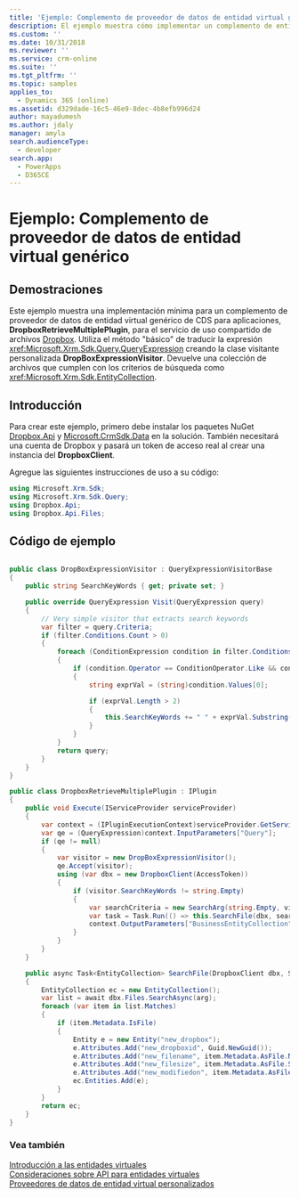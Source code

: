 ```yaml
---
title: 'Ejemplo: Complemento de proveedor de datos de entidad virtual genérico (Common Data Service para aplicaciones | MicrosoftDocs)'
description: El ejemplo muestra cómo implementar un complemento de entidad virtual personalizado genérico en Dynamics 365.
ms.custom: ''
ms.date: 10/31/2018
ms.reviewer: ''
ms.service: crm-online
ms.suite: ''
ms.tgt_pltfrm: ''
ms.topic: samples
applies_to:
  - Dynamics 365 (online)
ms.assetid: d329dade-16c5-46e9-8dec-4b8efb996d24
author: mayadumesh
ms.author: jdaly
manager: amyla
search.audienceType:
  - developer
search.app:
  - PowerApps
  - D365CE
---
```


# <a name="sample-generic-virtual-entity-data-provider-plug-in"></a>Ejemplo: Complemento de proveedor de datos de entidad virtual genérico

## <a name="demonstrates"></a>Demostraciones

Este ejemplo muestra una implementación mínima para un complemento de proveedor de datos de entidad virtual genérico de CDS para aplicaciones, **DropboxRetrieveMultiplePlugin**, para el servicio de uso compartido de archivos [Dropbox](https://www.dropbox.com/). Utiliza el método "básico" de traducir la expresión <xref:Microsoft.Xrm.Sdk.Query.QueryExpression> creando la clase visitante personalizada **DropBoxExpressionVisitor**. Devuelve una colección de archivos que cumplen con los criterios de búsqueda como <xref:Microsoft.Xrm.Sdk.EntityCollection>. 

## <a name="getting-started"></a>Introducción

Para crear este ejemplo, primero debe instalar los paquetes NuGet [Dropbox.Api](https://www.nuget.org/packages/Dropbox.Api/) y [Microsoft.CrmSdk.Data](https://www.nuget.org/packages/Microsoft.CrmSdk.Data/) en la solución.  También necesitará una cuenta de Dropbox y pasará un token de acceso real al crear una instancia del **DropboxClient**.

Agregue las siguientes instrucciones de uso a su código:

```csharp
using Microsoft.Xrm.Sdk;
using Microsoft.Xrm.Sdk.Query;
using Dropbox.Api;
using Dropbox.Api.Files;
```

## <a name="sample-code"></a>Código de ejemplo  

```csharp  

public class DropBoxExpressionVisitor : QueryExpressionVisitorBase
{
    public string SearchKeyWords { get; private set; }

    public override QueryExpression Visit(QueryExpression query)
    {
        // Very simple visitor that extracts search keywords
        var filter = query.Criteria;
        if (filter.Conditions.Count > 0)
        {
            foreach (ConditionExpression condition in filter.Conditions)
            {
                if (condition.Operator == ConditionOperator.Like && condition.Values.Count > 0)
                {
                    string exprVal = (string)condition.Values[0];

                    if (exprVal.Length > 2)
                    {
                        this.SearchKeyWords += " " + exprVal.Substring(1, exprVal.Length - 2);
                    }
                }
            }
            return query;
        }
    }
}

public class DropboxRetrieveMultiplePlugin : IPlugin
{
    public void Execute(IServiceProvider serviceProvider)
    {
        var context = (IPluginExecutionContext)serviceProvider.GetService(typeof(IPluginExecutionContext));
        var qe = (QueryExpression)context.InputParameters["Query"];
        if (qe != null)
        {
            var visitor = new DropBoxExpressionVisitor();
            qe.Accept(visitor);
            using (var dbx = new DropboxClient(AccessToken))
            {
                if (visitor.SearchKeyWords != string.Empty)
                {
                    var searchCriteria = new SearchArg(string.Empty, visitor.SearchKeyWords);
                    var task = Task.Run(() => this.SearchFile(dbx, searchCriteria));
                    context.OutputParameters["BusinessEntityCollection"] = task.Result;
                }
            }
        }
    }

    public async Task<EntityCollection> SearchFile(DropboxClient dbx, SearchArg arg)
    {
        EntityCollection ec = new EntityCollection();
        var list = await dbx.Files.SearchAsync(arg);
        foreach (var item in list.Matches)
        {
            if (item.Metadata.IsFile)
            {
                Entity e = new Entity("new_dropbox");
                e.Attributes.Add("new_dropboxid", Guid.NewGuid());
                e.Attributes.Add("new_filename", item.Metadata.AsFile.Name);
                e.Attributes.Add("new_filesize", item.Metadata.AsFile.Size);
                e.Attributes.Add("new_modifiedon", item.Metadata.AsFile.ServerModified);
                ec.Entities.Add(e);
            }
        }
        return ec;
    }
}

``` 

### <a name="see-also"></a>Vea también

[Introducción a las entidades virtuales](get-started-ve.md)<br />
[Consideraciones sobre API para entidades virtuales](api-considerations-ve.md)<br />
[Proveedores de datos de entidad virtual personalizados](custom-ve-data-providers.md)